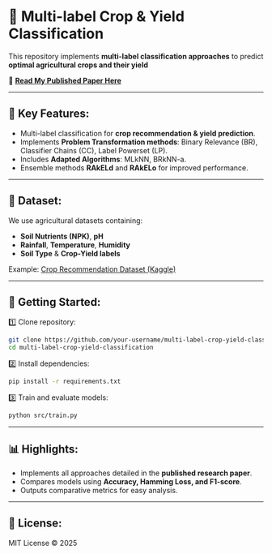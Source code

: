 # 🌾 Multi-label Crop & Yield Classification  

This repository implements **multi-label classification approaches** to predict **optimal agricultural crops and their yield**

📄 **[Read My Published Paper Here](research_paper/Research_Paper.pdf)**

---

## 🧠 Key Features:
- Multi-label classification for **crop recommendation & yield prediction**.
- Implements **Problem Transformation methods**: Binary Relevance (BR), Classifier Chains (CC), Label Powerset (LP).
- Includes **Adapted Algorithms**: MLkNN, BRkNN-a.
- Ensemble methods **RAkELd** and **RAkELo** for improved performance.

---

## 📂 Dataset:
We use agricultural datasets containing:
- **Soil Nutrients (NPK)**, **pH**
- **Rainfall**, **Temperature**, **Humidity**
- **Soil Type** & **Crop-Yield labels**

Example: [Crop Recommendation Dataset (Kaggle)](https://www.kaggle.com/datasets/atharvaingle/crop-recommendation-dataset)

---

## 🚀 Getting Started:
1️⃣ Clone repository:
```bash
git clone https://github.com/your-username/multi-label-crop-yield-classification.git
cd multi-label-crop-yield-classification
```

2️⃣ Install dependencies:
```bash
pip install -r requirements.txt
```

3️⃣ Train and evaluate models:
```bash
python src/train.py
```

---

## 📊 Highlights:
- Implements all approaches detailed in the **published research paper**.
- Compares models using **Accuracy, Hamming Loss, and F1-score**.
- Outputs comparative metrics for easy analysis.

---

## 📜 License:
MIT License © 2025
